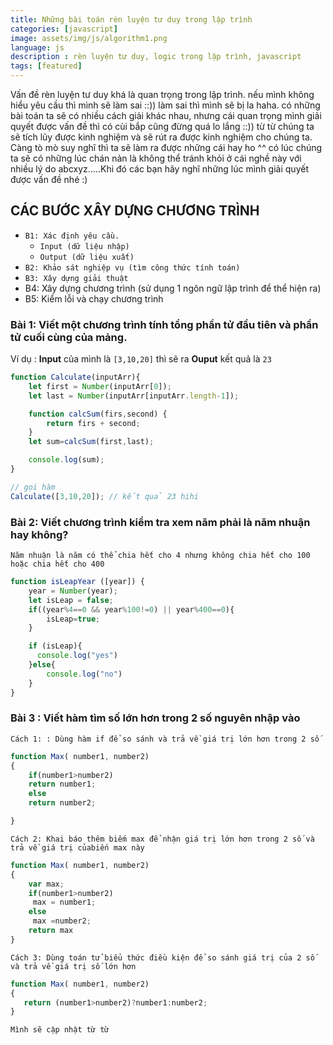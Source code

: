 ```yaml
---
title: Những bài toán rèn luyện tư duy trong lập trình
categories: [javascript]
image: assets/img/js/algorithm1.png
language: js
description : rèn luyện tư duy, logic trong lập trình, javascript 
tags: [featured]
---
```


Vấn đề rèn luyện tư duy khá là quan trọng trong lập trình. nếu mình không hiểu yêu cầu thì mình sẽ làm sai ::)) làm sai thì mình sẽ bị la haha. có những bài toán ta sẽ có nhiều cách giải khác nhau, nhưng cái quan trọng mình giải quyết được vấn đề thì  có cùi bắp cũng đừng quá lo lắng ::)) từ từ chúng ta sẽ tích lũy được kinh nghiệm và sẽ rút ra được kinh nghiệm cho chúng ta. Càng tò mò suy nghĩ thì ta sẽ làm ra được những cái hay ho ^^ có lúc chúng ta sẽ có những lúc chán nản là không thể tránh khỏi ở cái nghề này với nhiều lý do abcxyz.....Khi đó các bạn hãy nghĩ những lúc mình giải quyết được vấn đề nhé :)

## CÁC BƯỚC XÂY DỰNG CHƯƠNG TRÌNH

- `B1: Xác định yêu cầu.`
  + `Input (dữ liệu nhập)`
  + `Output (dữ liệu xuất)`
- `B2: Khảo sát nghiệp vụ (tìm công thức tính toán)`
- `B3: Xây dựng giải thuật`
- B4: Xây dựng chương trình (sử dụng 1 ngôn ngữ lập trình để thể hiện ra)
- B5: Kiểm lỗi và chạy chương trình

### Bài 1: Viết một chương trình tính tổng phần tử đầu tiên và phần tử cuối cùng của mảng.

Ví dụ : **Input** của mình là `[3,10,20]` thì sẽ ra **Ouput** kết quả là  `23`

```js
function Calculate(inputArr){
    let first = Number(inputArr[0]);
    let last = Number(inputArr[inputArr.length-1]);

    function calcSum(firs,second) {
        return firs + second;
    }
    let sum=calcSum(first,last);

    console.log(sum);
}

// gọi hàm
Calculate([3,10,20]); // kết quả 23 hihi
```

### Bài 2: Viết chương trình kiểm tra xem năm phải là năm nhuận hay không?
`Năm nhuận là năm có thể chia hết cho 4 nhưng không chia hết cho 100 hoặc chia hết cho 400`

```js
function isLeapYear ([year]) {
    year = Number(year);
    let isLeap = false;
    if((year%4==0 && year%100!=0) || year%400==0){
        isLeap=true;
    }

    if (isLeap){
      console.log("yes")
    }else{
        console.log("no")
    }
}
```
### Bài 3 : Viết hàm tìm số lớn hơn trong 2 số nguyên nhập vào

`Cách 1: : Dùng hàm if để so sánh và trả về giá trị lớn hơn trong 2 số`
```js
function Max( number1, number2)
{
    if(number1>number2)
    return number1;
    else
    return number2;

}
```
`Cách 2: Khai báo thêm biếm max để nhận giá trị lớn hơn trong 2 số và trả về giá trị củabiến max này`

```js
function Max( number1, number2)
{
    var max;
    if(number1>number2)
     max = number1;
    else
     max =number2;
    return max
}
```
`Cách 3: Dùng toán tử biểu thức điều kiện để so sánh giá trị của 2 số và trả về giá trị số lớn hơn`

```js
function Max( number1, number2)
{
   return (number1>number2)?number1:number2;
}
```
`Mình sẽ cập nhật từ từ`
